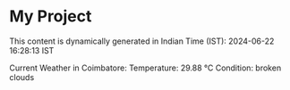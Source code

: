 # My Project

This content is dynamically generated in Indian Time (IST): 2024-06-22 16:28:13 IST


Current Weather in Coimbatore:
Temperature: 29.88 °C
Condition: broken clouds
